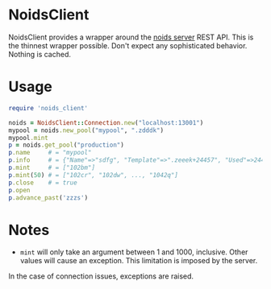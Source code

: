 NoidsClient
===========

NoidsClient provides a wrapper around the [noids server](https://github.com/dbrower/noids) REST API.
This is the thinnest wrapper possible. Don't expect any sophisticated behavior. Nothing is cached.

# Usage

```ruby
require 'noids_client'

noids = NoidsClient::Connection.new("localhost:13001")
mypool = noids.new_pool("mypool", ".zdddk")
mypool.mint
p = noids.get_pool("production")
p.name     # = "mypool"
p.info     # = {"Name"=>"sdfg", "Template"=>".zeeek+24457", "Used"=>24457, "Max"=>-1, "Closed"=>false, "LastMint"=>"2014-06-16T14:27:19.022553001-04:00"}
p.mint     # = ["102bm"]
p.mint(50) # = ["102cr", "102dw", ..., "1042q"]
p.close    # = true
p.open
p.advance_past('zzzs')
```

# Notes

* `mint` will only take an argument between 1 and 1000, inclusive. Other values will cause an exception.
This limitation is imposed by the server.

In the case of connection issues, exceptions are raised.
